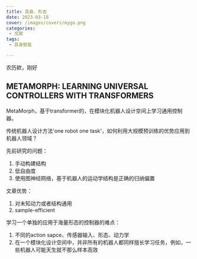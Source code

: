 ```yaml
---
title: 具身、形态
date: 2023-03-18
cover: /images/covers/mygo.png
categories:
 - 文献
tags:
 - 具身智能

---
```


农历欸，刚好

<!-- more -->

## METAMORPH: LEARNING UNIVERSAL CONTROLLERS WITH TRANSFORMERS

MetaMorph，基于transformer的，在模块化机器人设计空间上学习通用控制器。

传统机器人设计方法'one robot one task'，如何利用大规模预训练的优势应用到机器人领域？

先前研究的问题：

1. 手动构建结构
2. 低自由度
3. 使用图神经网络，基于机器人的运动学结构是正确的归纳偏置

文章优势：

1. 对未知动力或者结构通用
2. sample-efficient

学习一个单独的应用于海量形态的控制器的难点：

1. 不同的action sapce、传感器输入、形态、动力学
2. 在一个模块化设计空间中，并非所有的机器人都同样擅长学习任务，例如，一些机器人可能天生就不那么样本高效